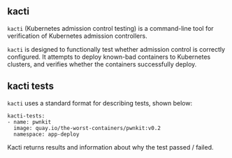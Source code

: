 ## kacti
`kacti` (Kubernetes admission control testing) is a command-line tool for verification of Kubernetes admission controllers.

`kacti` is designed to functionally test whether admission control is correctly configured. It attempts to deploy known-bad containers to Kubernetes clusters, and verifies whether the containers successfully deploy.

## kacti tests
`kacti` uses a standard format for describing tests, shown below:
```
kacti-tests:
- name: pwnkit
  image: quay.io/the-worst-containers/pwnkit:v0.2
  namespace: app-deploy
```

Kacti returns results and information about why the test passed / failed.
